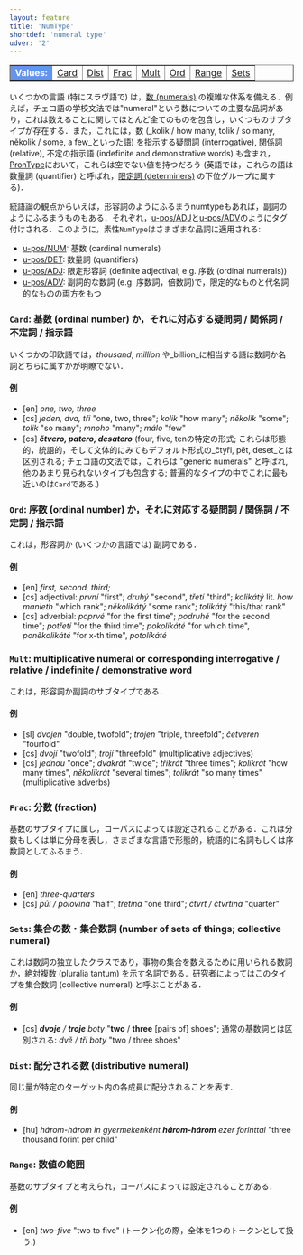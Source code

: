 ```yaml
---
layout: feature
title: 'NumType'
shortdef: 'numeral type'
udver: '2'
---
```


<table class="typeindex" border="1">
<tr>
  <td style="background-color:cornflowerblue;color:white"><strong>Values:</strong> </td>
  <td><a href="#Card">Card</a></td>
  <td><a href="#Dist">Dist</a></td>
  <td><a href="#Frac">Frac</a></td>
  <td><a href="#Mult">Mult</a></td>
  <td><a href="#Ord">Ord</a></td>
  <td><a href="#Range">Range</a></td>
  <td><a href="#Sets">Sets</a></td>
</tr>
</table>

いくつかの言語 (特にスラヴ語で) は，[数 (numerals)](u-pos/NUM) の複雑な体系を備える．例えば，チェコ語の学校文法では"numeral"という数についての主要な品詞があり，これは数えることに関してほとんど全てのものを包含し，いくつものサブタイプが存在する．また，これには，数 (_kolik / how many, tolik / so many, několik / some, a few_といった語) を指示する疑問詞 (interrogative), 関係詞 (relative), 不定の指示語 (indefinite and demonstrative words) も含まれ，[PronType]()において，これらは空でない値を持つだろう (英語では，これらの語は数量詞 (quantifier) と呼ばれ，[限定詞 (determiners)](u-pos/DET) の下位グループに属する)．

統語論の観点からいえば，形容詞のようにふるまうnumtypeもあれば，副詞のようにふるまうものもある．それぞれ，[u-pos/ADJ]()と[u-pos/ADV]()のようにタグ付けされる．このように，素性`NumType`はさまざまな品詞に適用される:

* [u-pos/NUM](): 基数 (cardinal numerals)
* [u-pos/DET](): 数量詞 (quantifiers)
* [u-pos/ADJ](): 限定形容詞 (definite adjectival; e.g. 序数 (ordinal numerals))
* [u-pos/ADV](): 副詞的な数詞 (e.g. 序数詞，倍数詞)で，限定的なものと代名詞的なものの両方をもつ

### <a name="Card">`Card`</a>: 基数 (ordinal number) か，それに対応する疑問詞 / 関係詞 / 不定詞 / 指示語

いくつかの印欧語では，_thousand_, _million_ や_billion_に相当する語は数詞か名詞どちらに属すかが明瞭でない．

#### 例

* [en] _one, two, three_
* [cs] _jeden, dva, tři_ "one, two, three"; _kolik_ "how many";
  _několik_ "some"; _tolik_ "so many"; _mnoho_ "many"; _málo_ "few"
* [cs] _<b>čtvero, patero, desatero</b>_ (four, five, tenの特定の形式; これらは形態的，統語的，そして文体的にみてもデフォルト形式の_čtyři, pět, deset_とは区別される; チェコ語の文法では，これらは "generic numerals" と呼ばれ, 他のあまり見られないタイプも包含する; 普遍的なタイプの中でこれに最も近いのは`Card`である.)

<!--↓元々コメントアウト部分
Czech:        <feat name="NumType" value="Gen" upos="ADJ">62</feat><!-- dvojí, obojí, dvojím, dvojího, obojím, trojí, dvojími, obého
Czech CAC:    <feat name="NumType" value="Gen" upos="ADJ">33</feat><!-- dvojí, obojí, dvojím, trojí, dvojího, trojím, dvojímu, obojího, obojím
Croatian:     <feat name="NumType" value="Gen" upos="NUM">85</feat><!-- obje, oba, obiju, 50%, deseci, objema, 20%, 30%, 9%, dvoje
Slovenian:    <feat name="NumType" value="Gen" upos="ADJ">4</feat><!-- dvojnega, dvojnim, dvojno, trojnim
SlovSST:      <feat name="NumType" value="Gen" upos="ADJ">3</feat><!-- dvojni, dvojno, trojni
Italian:      <feat name="NumType" value="Gen" upos="NUM">21</feat><!-- 6', 1'13'', 1.00'16'', 1.19'59'', 10'', 11'06'', 13', 19'43'', 2'42'', 20'01''
Greek:        <feat name="NumType" value="Gen" upos="NUM">19</feat><!-- δεκάδες, χιλιάδες, εκατοντάδες, χιλιάδων, διπλάσιο, εκατοντάδων
-->

### <a name="Ord">`Ord`</a>: 序数 (ordinal number) か，それに対応する疑問詞 / 関係詞 / 不定詞 / 指示語

これは，形容詞か (いくつかの言語では) 副詞である．

#### 例

* [en] _first, second, third;_
* [cs] adjectival: _první_ "first"; _druhý_ "second", _třetí_ "third";
  _kolikátý_ lit. _how manieth_ "which rank"; _několikátý_ "some
  rank"; _tolikátý_ "this/that rank"
* [cs] adverbial: _poprvé_ "for the first time"; _podruhé_ "for the
  second time"; _potřetí_ "for the third time"; _pokolikáté_ "for
  which time", _poněkolikáté_ "for x-th time", _potolikáté_

### <a name="Mult">`Mult`</a>: multiplicative numeral or corresponding interrogative / relative / indefinite / demonstrative word

これは，形容詞か副詞のサブタイプである．

#### 例

* [sl] _dvojen_ "double, twofold"; _trojen_ "triple, threefold"; _četveren_ "fourfold"
* [cs] _dvojí_ "twofold"; _trojí_ "threefold" (multiplicative adjectives)
* [cs] _jednou_ "once"; _dvakrát_ "twice"; _třikrát_ "three times";
  _kolikrát_ "how many times", _několikrát_ "several times";
  _tolikrát_ "so many times" (multiplicative adverbs)

### <a name="Frac">`Frac`</a>: 分数 (fraction)

基数のサブタイプに属し，コーパスによっては設定されることがある．これは分数もしくは単に分母を表し，さまざまな言語で形態的，統語的に名詞もしくは序数詞としてふるまう．

#### 例

* [en] _three-quarters_
* [cs] _půl / polovina_ "half"; _třetina_ "one third"; _čtvrt /
  čtvrtina_ "quarter"

### <a name="Sets">`Sets`</a>: 集合の数・集合数詞 (number of sets of things; collective numeral)

これは数詞の独立したクラスであり，事物の集合を数えるために用いられる数詞か，絶対複数 (pluralia tantum) を示す名詞である．研究者によってはこのタイプを集合数詞 (collective numeral) と呼ぶことがある．

#### 例

* [cs] _<b>dvoje</b> / <b>troje</b> boty_ "<b>two</b> / <b>three</b>
  [pairs of] shoes"; 通常の基数詞とは区別される: _dvě / tři
  boty_ "two / three shoes"

### <a name="Dist">`Dist`</a>: 配分される数 (distributive numeral)

同じ量が特定のターゲット内の各成員に配分されることを表す.

#### 例

* [hu] _három-három in gyermekenként <b>három-három</b> ezer
  forinttal_ "three thousand forint per child"

### <a name="Range">`Range`</a>: 数値の範囲

基数のサブタイプと考えられ，コーパスによっては設定されることがある．

#### 例

* [en] _two-five_ "two to five" (トークン化の際，全体を1つのトークンとして扱う.)
